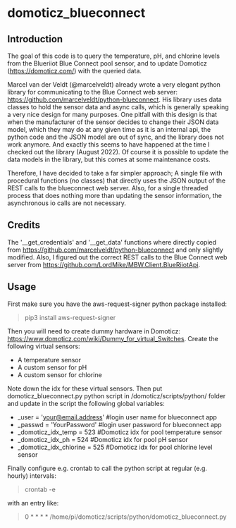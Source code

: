 # domoticz_blueconnect

## Introduction

The goal of this code is to query the temperature, pH, and chlorine levels from the Blueriiot Blue Connect pool sensor, and to update Domoticz (https://domoticz.com/) with the queried data.

Marcel van der Veldt (@marcelveldt) already wrote a very elegant python library for communicating to the Blue Connect web server: https://github.com/marcelveldt/python-blueconnect. His library uses data classes to hold the sensor data and async calls, which is generally speaking a very nice design for many purposes. One pitfall with this design is that when the manufacturer of the sensor decides to change their JSON data model, which they may do at any given time as it is an internal api, the python code and the JSON model are out of sync, and the library does not work anymore. And exactly this seems to have happened at the time I checked out the library (August 2022). Of course it is possible to update the data models in the library, but this comes at some maintenance costs.

Therefore, I have decided to take a far simpler approach; A single file with procedural functions (no classes) that directly uses the JSON output of the REST calls to the blueconnect web server. Also, for a single threaded process that does nothing more than updating the sensor information, the asynchronous io calls are not necessary.

## Credits

The '__get_credentials' and '__get_data' functions where directly copied from https://github.com/marcelveldt/python-blueconnect and only slightly modified. Also, I figured out the correct REST calls to the Blue Connect web server from https://github.com/LordMike/MBW.Client.BlueRiiotApi.

## Usage

First make sure you have the aws-request-signer python package installed:
> pip3 install aws-request-signer

Then you will need to create dummy hardware in Domoticz: https://www.domoticz.com/wiki/Dummy_for_virtual_Switches.
Create the following virtual sensors:
- A temperature sensor
- A custom sensor for pH
- A custom sensor for chlorine

Note down the idx for these virtual sensors. Then put domoticz_blueconnect.py python script in /domoticz/scripts/python/ folder and update in the script the following global variables:
- _user = 'your@email.address' #login user name for blueconnect app
- _passwd = 'YourPassword' #login user password for blueconnect app
- _domoticz_idx_temp = 523 #Domoticz idx for pool temperature sensor
- _domoticz_idx_ph = 524 #Domoticz idx for pool pH sensor
- _domoticz_idx_chlorine = 525 #Domoticz idx for pool chlorine level sensor

Finally configure e.g. crontab to call the python script at regular (e.g. hourly) intervals:
> crontab -e

with an entry like:
> 0 * * * * /home/pi/domoticz/scripts/python/domoticz_blueconnect.py

